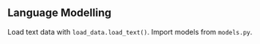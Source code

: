 ## Language Modelling

Load text data with `load_data.load_text()`. Import models from `models.py`.
